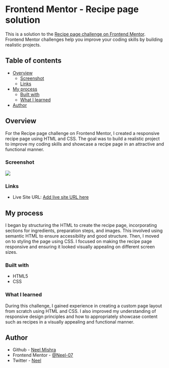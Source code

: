 # Frontend Mentor - Recipe page solution

This is a solution to the [Recipe page challenge on Frontend Mentor](https://www.frontendmentor.io/challenges/recipe-page-KiTsR8QQKm). Frontend Mentor challenges help you improve your coding skills by building realistic projects. 

## Table of contents

- [Overview](#overview)
  - [Screenshot](#screenshot)
  - [Links](#links)
- [My process](#my-process)
  - [Built with](#built-with)
  - [What I learned](#what-i-learned)
- [Author](#author)


## Overview
 For the Recipe page challenge on Frontend Mentor, I created a responsive recipe page using HTML and CSS. The goal was to build a realistic project to improve my coding skills and showcase a recipe page in an attractive and functional manner.
  
### Screenshot

![](./design/desktop-design.jpg)

### Links
- Live Site URL: [Add live site URL here](https://neel-07.github.io/Recipe-page/)

## My process
   I began by structuring the HTML to create the recipe page, incorporating sections for ingredients, preparation steps, and images. This involved using semantic HTML to ensure accessibility and good structure. Then, I moved on to styling the page using CSS. I focused on making the recipe page responsive and ensuring it looked visually appealing on different screen sizes.

### Built with

- HTML5
- CSS 


### What I learned
During this challenge, I gained experience in creating a custom page layout from scratch using HTML and CSS. I also improved my understanding of responsive design principles and how to appropriately showcase content such as recipes in a visually appealing and functional manner.



## Author

- Github - [Neel Mishra](https://github.com/Neel-07)
- Frontend Mentor - [@Neel-07](https://www.frontendmentor.io/profile/Neel-07)
- Twitter - [Neel](https://twitter.com/NeelMis35789692)


